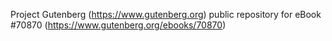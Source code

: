 Project Gutenberg (https://www.gutenberg.org) public repository for
eBook #70870 (https://www.gutenberg.org/ebooks/70870)
